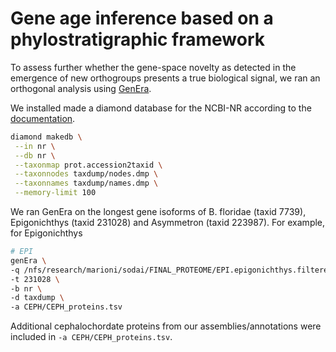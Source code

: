 # Gene age inference based on a phylostratigraphic framework

To assess further whether the gene-space novelty as detected in the emergence of new orthogroups presents a true biological signal, we ran an orthogonal analysis using [GenEra](https://www.biorxiv.org/content/10.1101/2022.07.07.498977v1.abstract).

We installed made a diamond database for the NCBI-NR according to the [documentation](https://github.com/josuebarrera/GenEra).
```bash
diamond makedb \
 --in nr \
 --db nr \
 --taxonmap prot.accession2taxid \
 --taxonnodes taxdump/nodes.dmp \
 --taxonnames taxdump/names.dmp \
 --memory-limit 100
```

We ran GenEra on the longest gene isoforms of B. floridae (taxid 7739), Epigonichthys (taxid 231028) and Asymmetron (taxid 223987). For example, for Epigonichthys
```bash
# EPI
genEra \
-q /nfs/research/marioni/sodai/FINAL_PROTEOME/EPI.epigonichthys.filtered.longest.faa \
-t 231028 \
-b nr \
-d taxdump \
-a CEPH/CEPH_proteins.tsv
```

Additional cephalochordate proteins from our assemblies/annotations were included in `-a CEPH/CEPH_proteins.tsv`.
